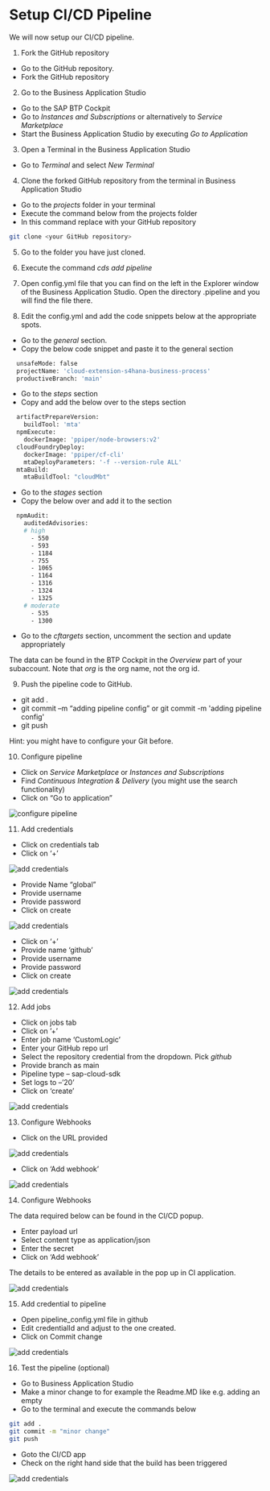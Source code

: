 # Setup CI/CD Pipeline

We will now setup our CI/CD pipeline.

1. Fork the GitHub repository

- Go to the GitHub repository. 
- Fork the GitHub repository

2. Go to the Business Application Studio 

- Go to the SAP BTP Cockpit
- Go to *Instances and Subscriptions* or alternatively to *Service Marketplace*
- Start the Business Application Studio by executing *Go to Application*

3. Open a Terminal in the Business Application Studio

- Go to *Terminal* and select *New Terminal*

4. Clone the forked GitHub repository from the terminal in Business Application Studio

- Go to the *projects* folder in your terminal 
- Execute the command below from the projects folder
- In this command replace <your GitHub repository> with your GitHub repository

```bash
git clone <your GitHub repository>
```  

5. Go to the folder you have just cloned. 
6. Execute the command *cds add pipeline*

7. Open config.yml file that you can find on the left in the Explorer window of the Business Application Studio. Open the directory .pipeline and you will find the file there.
8. Edit the config.yml and add the code snippets below at the appropriate spots. 

- Go to the *general* section. 
- Copy the below code snippet and paste it to the general section

```bash
  unsafeMode: false
  projectName: 'cloud-extension-s4hana-business-process'
  productiveBranch: 'main'
```  
  
- Go to the *steps* section
- Copy and add the below over to the steps section

```bash
  artifactPrepareVersion:
    buildTool: 'mta'
  npmExecute:
    dockerImage: 'ppiper/node-browsers:v2'
  cloudFoundryDeploy:
    dockerImage: 'ppiper/cf-cli'
    mtaDeployParameters: '-f --version-rule ALL'
  mtaBuild:
    mtaBuildTool: "cloudMbt"
```

- Go to the *stages* section
- Copy the below over and add it to the section

```bash
  npmAudit:
    auditedAdvisories:
    # high
      - 550   
      - 593
      - 1184
      - 755
      - 1065 
      - 1164 
      - 1316 
      - 1324 
      - 1325 
    # moderate
      - 535
      - 1300 
```

- Go to the *cftargets* section, uncomment the section and update appropriately

The data can be found in the BTP Cockpit in the *Overview* part of your subaccount. Note that *org* is the org name, not the org id.

9. Push the pipeline code to GitHub.

- git add .
- git commit –m “adding pipeline config” or git commit -m 'adding pipeline config'
- git push

Hint: you might have to configure your Git before.

10. Configure pipeline

- Click on *Service Marketplace* or *Instances and Subscriptions*
- Find *Continuous Integration & Delivery* (you might use the search functionality)
- Click on “Go to application”

 ![configure pipeline](./images/cicd2.png)

11. Add credentials

- Click on credentials tab
- Click on ‘+’

 ![add credentials](./images/cicd3.png)
 
- Provide Name “global”
- Provide username
- Provide password
- Click on create

 ![add credentials](./images/cicd4.png)
 
- Click on ‘+’
- Provide name ‘github’
- Provide username
- Provide password
- Click on create

 ![add credentials](./images/cicd5.png)
 
 12. Add jobs
 
- Click on jobs tab
- Click on ’+’
- Enter job name ‘CustomLogic’
- Enter your GitHub repo url
- Select the repository credential from the dropdown. Pick *github*
- Provide branch as main
- Pipeline type – sap-cloud-sdk
- Set logs to –’20’ 
- Click on ‘create’

 ![add credentials](./images/screenshot_cicd6.png)
 
13. Configure Webhooks

- Click on the URL provided
 
 ![add credentials](./images/screenshot_cicd7.png)
 
- Click on ‘Add webhook’ 
 
 ![add credentials](./images/cicd8.png)
 
14. Configure Webhooks

The data required below can be found in the CI/CD popup.

- Enter payload url
- Select content type as application/json
- Enter the secret
- Click on ‘Add webhook’

The details to be entered as available in the pop up in CI application.

 ![add credentials](./images/cicd9.png)

15. Add credential to pipeline

- Open pipeline_config.yml file in github
- Edit credentialId and adjust to the one created.
- Click on Commit change

 ![add credentials](./images/cicd10.png)
 
 16. Test the pipeline (optional)
 
 - Go to Business Application Studio
 - Make a minor change to for example the Readme.MD like e.g. adding an empty
 - Go to the terminal and execute the commands below
 
 ```bash
git add .
git commit -m "minor change"
git push
```
 - Goto the CI/CD app 
 - Check on the right hand side that the build has been triggered
 
  ![add credentials](./images/screenshot_cicd11.png)
 

 
